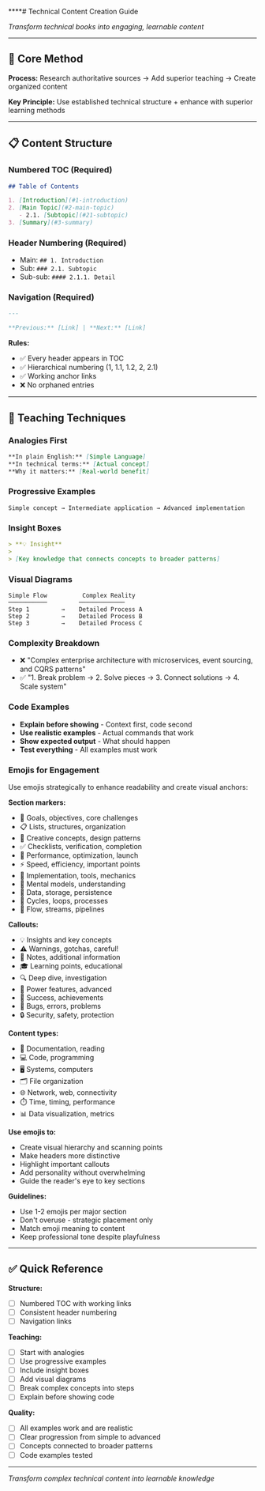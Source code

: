 ****# Technical Content Creation Guide

_Transform technical books into engaging, learnable content_

---

## 🎯 Core Method

**Process:** Research authoritative sources → Add superior teaching → Create organized content

**Key Principle:** Use established technical structure + enhance with superior learning methods

---

## 📋 Content Structure

### Numbered TOC (Required)

```markdown
## Table of Contents

1. [Introduction](#1-introduction)
2. [Main Topic](#2-main-topic)
   - 2.1. [Subtopic](#21-subtopic)
3. [Summary](#3-summary)
```

### Header Numbering (Required)

- Main: `## 1. Introduction`
- Sub: `### 2.1. Subtopic`
- Sub-sub: `#### 2.1.1. Detail`

### Navigation (Required)

```markdown
---

**Previous:** [Link] | **Next:** [Link]
```

**Rules:**

- ✅ Every header appears in TOC
- ✅ Hierarchical numbering (1, 1.1, 1.2, 2, 2.1)
- ✅ Working anchor links
- ❌ No orphaned entries

---

## 🎨 Teaching Techniques

### Analogies First

```markdown
**In plain English:** [Simple Language]
**In technical terms:** [Actual concept]
**Why it matters:** [Real-world benefit]
```

### Progressive Examples

```
Simple concept → Intermediate application → Advanced implementation
```

### Insight Boxes

```markdown
> **💡 Insight**
>
> [Key knowledge that connects concepts to broader patterns]
```

### Visual Diagrams

```
Simple Flow          Complex Reality
───────────         ─────────────
Step 1         →    Detailed Process A
Step 2         →    Detailed Process B
Step 3         →    Detailed Process C
```

### Complexity Breakdown

- ❌ "Complex enterprise architecture with microservices, event sourcing, and CQRS patterns"
- ✅ "1. Break problem → 2. Solve pieces → 3. Connect solutions → 4. Scale system"

### Code Examples

- **Explain before showing** - Context first, code second
- **Use realistic examples** - Actual commands that work
- **Show expected output** - What should happen
- **Test everything** - All examples must work

### Emojis for Engagement

Use emojis strategically to enhance readability and create visual anchors:

**Section markers:**
- 🎯 Goals, objectives, core challenges
- 📋 Lists, structures, organization
- 🎨 Creative concepts, design patterns
- ✅ Checklists, verification, completion
- 🚀 Performance, optimization, launch
- ⚡ Speed, efficiency, important points
- 🔧 Implementation, tools, mechanics
- 🧠 Mental models, understanding
- 💾 Data, storage, persistence
- 🔄 Cycles, loops, processes
- 🌊 Flow, streams, pipelines

**Callouts:**
- 💡 Insights and key concepts
- ⚠️ Warnings, gotchas, careful!
- 📝 Notes, additional information
- 🎓 Learning points, educational
- 🔍 Deep dive, investigation
- 💪 Power features, advanced
- 🎉 Success, achievements
- 🐛 Bugs, errors, problems
- 🔒 Security, safety, protection

**Content types:**
- 📖 Documentation, reading
- 💻 Code, programming
- 🖥️ Systems, computers
- 🗂️ File organization
- 🌐 Network, web, connectivity
- ⏱️ Time, timing, performance
- 📊 Data visualization, metrics

**Use emojis to:**
- Create visual hierarchy and scanning points
- Make headers more distinctive
- Highlight important callouts
- Add personality without overwhelming
- Guide the reader's eye to key sections

**Guidelines:**
- Use 1-2 emojis per major section
- Don't overuse - strategic placement only
- Match emoji meaning to content
- Keep professional tone despite playfulness

---

## ✅ Quick Reference

**Structure:**

- [ ] Numbered TOC with working links
- [ ] Consistent header numbering
- [ ] Navigation links

**Teaching:**

- [ ] Start with analogies
- [ ] Use progressive examples
- [ ] Include insight boxes
- [ ] Add visual diagrams
- [ ] Break complex concepts into steps
- [ ] Explain before showing code

**Quality:**

- [ ] All examples work and are realistic
- [ ] Clear progression from simple to advanced
- [ ] Concepts connected to broader patterns
- [ ] Code examples tested

---

_Transform complex technical content into learnable knowledge_
